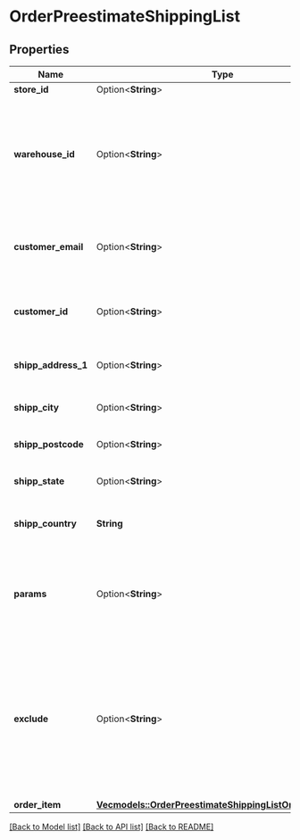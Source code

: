 # OrderPreestimateShippingList

## Properties

Name | Type | Description | Notes
------------ | ------------- | ------------- | -------------
**store_id** | Option<**String**> | Store Id | [optional]
**warehouse_id** | Option<**String**> | This parameter is used for selecting a warehouse where you need to set/modify a product quantity. | [optional]
**customer_email** | Option<**String**> | Retrieves orders specified by customer email | [optional]
**customer_id** | Option<**String**> | Retrieves orders specified by customer id | [optional]
**shipp_address_1** | Option<**String**> | Specifies first shipping address | [optional]
**shipp_city** | Option<**String**> | Specifies shipping city | [optional]
**shipp_postcode** | Option<**String**> | Specifies shipping postcode | [optional]
**shipp_state** | Option<**String**> | Specifies shipping state code | [optional]
**shipp_country** | **String** | Specifies shipping country code | 
**params** | Option<**String**> | Set this parameter in order to choose which entity fields you want to retrieve | [optional][default to force_all]
**exclude** | Option<**String**> | Set this parameter in order to choose which entity fields you want to ignore. Works only if parameter `params` equal force_all | [optional]
**order_item** | [**Vec<models::OrderPreestimateShippingListOrderItemInner>**](OrderPreestimateShippingList_order_item_inner.md) |  | 

[[Back to Model list]](../README.md#documentation-for-models) [[Back to API list]](../README.md#documentation-for-api-endpoints) [[Back to README]](../README.md)


